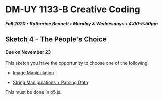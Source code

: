 # DM-UY 1133-B Creative Coding
##### Fall 2020 • Katherine Bennett • Monday & Wednesdays • 4:00-5:50pm 

## Sketch 4 - The People's Choice

#### Due on November 23


This sketch you have the opportunity to choose one of the following:


* [Image Manipulation](Image_Text_Sketch.md)

* [String Manipulations + Parsing Data](StringManipulation.md)

This must be done in p5.js.

